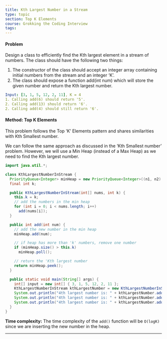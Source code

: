 ```yaml
---
title: Kth Largest Number in a Stream
type: topic
section: Top K Elements
course: Grokking the Coding Interview
tags:
---
```

#### Problem
Design a class to efficiently find the Kth largest element in a stream of numbers.
The class should have the following two things:
1. The constructor of the class should accept an integer array containing initial numbers from the stream and an integer ‘K’.
2. The class should expose a function add(int num) which will store the given number and return the Kth largest number.

```yml
Input: [3, 1, 5, 12, 2, 11], K = 4
1. Calling add(6) should return '5'.
2. Calling add(13) should return '6'.
2. Calling add(4) should still return '6'.
```

#### Method: Top K Elements
This problem follows the Top ‘K’ Elements pattern and shares similarities with Kth Smallest number.

We can follow the same approach as discussed in the ‘Kth Smallest number’ problem. However, we will use a Min Heap (instead of a Max Heap) as we need to find the Kth largest number.
```java
import java.util.*;

class KthLargestNumberInStream {
  PriorityQueue<Integer> minHeap = new PriorityQueue<Integer>((n1, n2) -> n1 - n2);
  final int k;

  public KthLargestNumberInStream(int[] nums, int k) {
    this.k = k;
    // add the numbers in the min heap
    for (int i = 0; i < nums.length; i++)
      add(nums[i]);
  }

  public int add(int num) {
    // add the new number in the min heap
    minHeap.add(num);

    // if heap has more than 'k' numbers, remove one number
    if (minHeap.size() > this.k)
      minHeap.poll();

    // return the 'Kth largest number
    return minHeap.peek();
  }

  public static void main(String[] args) {
    int[] input = new int[] { 3, 1, 5, 12, 2, 11 };
    KthLargestNumberInStream kthLargestNumber = new KthLargestNumberInStream(input, 4);
    System.out.println("4th largest number is: " + kthLargestNumber.add(6));
    System.out.println("4th largest number is: " + kthLargestNumber.add(13));
    System.out.println("4th largest number is: " + kthLargestNumber.add(4));
  }
}
```
**Time complexity:** The time complexity of the `add()` function will be `O(logK)` since we are inserting the new number in the heap.


---